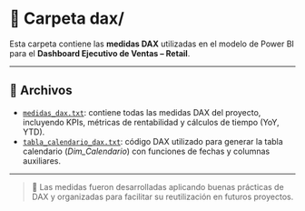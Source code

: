 # 📘 Carpeta dax/

Esta carpeta contiene las **medidas DAX** utilizadas en el modelo de Power BI para el **Dashboard Ejecutivo de Ventas – Retail**.

---

## 📂 Archivos

- [`medidas_dax.txt`](https://github.com/nicolasosinaga/powerbi-projects/blob/main/proyecto-ventas/dax/Medidas_Dax.txt): contiene todas las medidas DAX del proyecto, incluyendo KPIs, métricas de rentabilidad y cálculos de tiempo (YoY, YTD).
- [`tabla_calendario_dax.txt`](.https://github.com/nicolasosinaga/powerbi-projects/blob/main/proyecto-ventas/dax/Tabla_Calendario.txt): código DAX utilizado para generar la tabla calendario (*Dim_Calendario*) con funciones de fechas y columnas auxiliares.
---

> 📎 Las medidas fueron desarrolladas aplicando buenas prácticas de DAX y organizadas para facilitar su reutilización en futuros proyectos.

